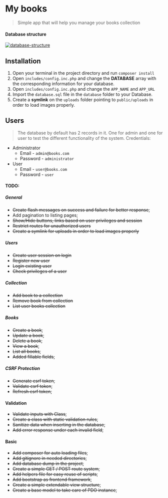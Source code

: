 # My books
> Simple app that will help you manage your books collection

#### Database structure
<a href="https://github.com/Christian-Vasilev/Books"><img src="https://i.imgur.com/HDdhYoO.png" alt="database-structure"></a>

## Installation

1. Open your terminal in the project directory and run `composer install`
1. Open `includes/config.inc.php` and change the **DATABASE** array with
the corresponding information for your database.
1. Open `includes/config.inc.php` and change the `APP_NAME` and `APP_URL`
1. Import the `database.sql` file in the `database` folder to your Database.
1. Create a **symlink** on the `uploads` folder pointing to `public/uploads` 
in order to load images properly.

## Users
> The database by default has 2 records in it. One for admin
> and one for user to test the different functionality of the system.
> Credentials:

- Administrator
    * Email - `admin@books.com`
    * Password - `administrator`
- User
    * Email - `user@books.com`
    * Password - `user`

#### TODO:
##### General
- ~~Create flash messages on success and failure for better response~~;
- Add pagination to listing pages;
- ~~Show/Hide buttons, links based on user privileges and session~~
- ~~Restrict routes for unauthorized users~~
- ~~Create a symlink for uploads in order to load images properly~~
##### Users
- ~~Create user session on login~~
- ~~Register new user~~
- ~~Login existing user~~
- ~~Check privileges of a user~~
##### Collection
- ~~Add book to a collection~~
- ~~Remove book from collection~~
- ~~List user books collection~~
##### Books
- ~~Create a book~~;
- ~~Update a book~~;
- ~~Delete a book~~;
- ~~View a book~~;
- ~~List all books~~;
- ~~Added fillable fields~~;
##### CSRF Protection
- ~~Generate csrf token~~;
- ~~Validate csrf token~~;
- ~~Refresh csrf token~~;
#### Validation
- ~~Validate inputs with Class~~;
- ~~Create a class with static validation rules~~;
- ~~Sanitize data when inserting in the database~~;
- ~~Add error response under each invalid field~~;
#### Basic
- ~~Add composer for auto loading files~~;
- ~~Add gitignore in needed directories~~;
- ~~Add database dump in the project~~;
- ~~Create a simple GET / POST route system~~;
- ~~Add helpers file for easy reuse of scripts~~;
- ~~Add bootstrap as frontend framework~~;
- ~~Create a simple extendable view structure~~;
- ~~Create a base model to take care of PDO instance~~;